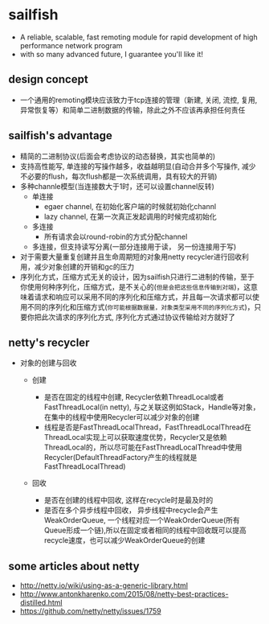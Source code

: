 # sailfish
* A reliable, scalable, fast remoting module for rapid development of high performance network program
* with so many advanced future,  I guarantee you'll like it!


## design concept
* 一个通用的remoting模块应该致力于tcp连接的管理（新建, 关闭, 流控, 复用, 异常恢复等）和简单二进制数据的传输，除此之外不应该再承担任何责任

## sailfish's advantage
* 精简的二进制协议(后面会考虑协议的动态替换，其实也简单的)
* 支持高性能写, 单连接的写操作越多，收益越明显(自动合并多个写操作, 减少不必要的flush，每次flush都是一次系统调用，具有较大的开销)
* 多种channle模型(当连接数大于1时，还可以设置channel反转)
    * 单连接
        * egaer channel, 在初始化客户端的时候就初始化channl
        * lazy channel, 在第一次真正发起调用的时候完成初始化
    * 多连接
        * 所有请求会以round-robin的方式分配channel
    * 多连接，但支持读写分离(一部分连接用于读， 另一份连接用于写)
* 对于需要大量重复创建并且生命周期短的对象用netty recycler进行回收利用，减少对象创建的开销和gc的压力
* 序列化方式，压缩方式无关的设计，因为sailfish只进行二进制的传输，至于你使用何种序列化，压缩方式，是不关心的(`但是会把这些信息传输到对端`)，这意味着请求和响应可以采用不同的序列化和压缩方式，并且每一次请求都可以使用不同的序列化和压缩方式(`你可能根据数据量，对象类型采用不同的序列化方式`)，只要你把此次请求的序列化方式, 序列化方式通过协议传输给对方就好了

## netty's recycler
* 对象的创建与回收
    * 创建
        * 是否在固定的线程中创建, Recycler依赖ThreadLocal或者FastThreadLocal(in netty), 与之关联这例如Stack，Handle等对象，在集中的线程中使用Recycler可以减少对象的创建
        * 线程是否是FastThreadLocalThread，FastThreadLocalThread在ThreadLocal实现上可以获取速度优势，Recycler又是依赖ThreadLocal的，所以尽可能在FastThreadLocalThread中使用Recycler(DefaultThreadFactory产生的线程就是FastThreadLocalThread)

    * 回收
        * 是否在创建的线程中回收, 这样在recycle时是最及时的
        * 是否在多个异步线程中回收， 异步线程中recycle会产生WeakOrderQueue, 一个线程对应一个WeakOrderQueue(所有Queue形成一个链),所以在固定或者相同的线程中回收既可以提高recycle速度，也可以减少WeakOrderQueue的创建
 
## some articles about netty 
* http://netty.io/wiki/using-as-a-generic-library.html
* http://www.antonkharenko.com/2015/08/netty-best-practices-distilled.html
* https://github.com/netty/netty/issues/1759